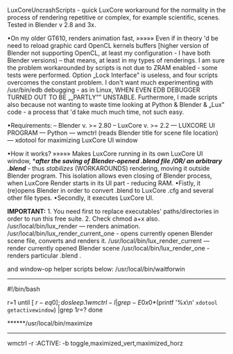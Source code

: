 LuxCoreUncrashScripts - quick LuxCore workaround for the normality in the process of rendering repetitive or complex, for example scientific, scenes. Tested in Blender v 2.8 and 3x. 

•On my older GT610, renders animation fast,
»»»»» Even if in theory 'd be need to reload graphic card OpenCL kernels buffers
[higher version of Blender not supporting OpenCL, at least my configuration - I have both Blender versions)  –  that means, at least in my types of renderings. I am sure the problem workarounded by scripts is not due to ZRAM enabled - some tests were performed. Option „Lock Interface” is useless, and four scripts overcomes the constant problem. I don't want much experimenting with /usr/bin/edb debugging - as in Linux, WHEN EVEN EDB DEBUGGER TURNED OUT TO BE „„PARTLY”” UNSTABLE. Furthermore, I made scripts also because not wanting to waste time looking at Python & Blender & „Lux” code - a process that 'd take much much time, not such easy.

•Requirements:
– Blender v. >= 2.80
– LuxCore v. >= 2.2
— LUXCORE UI PROGRAM
— Python
— wmctrl (reads Blender title for scene file location)
— xdotool for maximizing LuxCore UI window

•How it works?
»»»»» Makes LuxCore running in its own LuxCore UI window, ****after the saving of Blender-opened .blend file /OR/ an arbitrary .blend*** - thus _stabilizes_ (WORKAROUNDS) rendering, moving it outside Blender program. This isolation allows even closing of Blender process, when LuxCore Render starts in its UI part - reducing RAM.
•Fistly, it (re)opens Blender in order to convert .blend to LuxCore .cfg and several other file types.
•Secondly, it executes LuxCore UI.

**IMPORTANT:** 1. You need first to replace executables' paths/directories in order to run this free suite. 2. Check chmod a+x also.
/usr/local/bin/lux_render — renders animation.
/usr/local/bin/lux_render_current_one - opens currently openen Blender scene file, converts and renders it.
/usr/local/bin/lux_render_current — render currently opened Blender scene
/usr/local/bin/lux_render_one - renders particular .blend .

and window-op helper scripts below:
/usr/local/bin/waitforwin
*******
#!/bin/bash

r=1
until [ $r -eq 0 ]; do
   sleep .1
   wmctrl -l |grep -E 0x0*$(printf '%x\n' `xdotool getactivewindow`) |grep $1
   r=$?
done

******/usr/local/bin/maximize 
*****
wmctrl -r :ACTIVE: -b toggle,maximized_vert,maximized_horz

